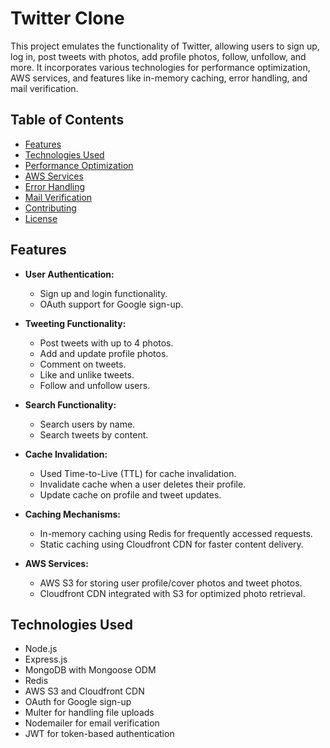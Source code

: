 # Twitter Clone

This project emulates the functionality of Twitter, allowing users to sign up, log in, post tweets with photos, add profile photos, follow, unfollow, and more. It incorporates various technologies for performance optimization, AWS services, and features like in-memory caching, error handling, and mail verification.

## Table of Contents
- [Features](#features)
- [Technologies Used](#technologies-used)
- [Performance Optimization](#performance-optimization)
- [AWS Services](#aws-services)
- [Error Handling](#error-handling)
- [Mail Verification](#mail-verification)
- [Contributing](#contributing)
- [License](#license)

## Features
- **User Authentication:**
  - Sign up and login functionality.
  - OAuth support for Google sign-up.

- **Tweeting Functionality:**
  - Post tweets with up to 4 photos.
  - Add and update profile photos.
  - Comment on tweets.
  - Like and unlike tweets.
  - Follow and unfollow users.

- **Search Functionality:**
  - Search users by name.
  - Search tweets by content.

- **Cache Invalidation:**
  - Used Time-to-Live (TTL) for cache invalidation.
  - Invalidate cache when a user deletes their profile.
  - Update cache on profile and tweet updates.

- **Caching Mechanisms:**
  - In-memory caching using Redis for frequently accessed requests.
  - Static caching using Cloudfront CDN for faster content delivery.

- **AWS Services:**
  - AWS S3 for storing user profile/cover photos and tweet photos.
  - Cloudfront CDN integrated with S3 for optimized photo retrieval.

## Technologies Used
- Node.js
- Express.js
- MongoDB with Mongoose ODM
- Redis
- AWS S3 and Cloudfront CDN
- OAuth for Google sign-up
- Multer for handling file uploads
- Nodemailer for email verification
- JWT for token-based authentication
